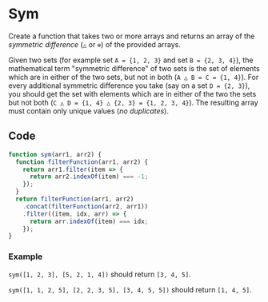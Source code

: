 # Sym

Create a function that takes two or more arrays and returns an array of the *symmetric difference* (`△` or `⊕`) of the provided arrays.

Given two sets (for example set `A = {1, 2, 3}` and set `B = {2, 3, 4}`), the mathematical term "symmetric difference" of two sets is the set of elements which are in either of the two sets, but not in both (`A △ B = C = {1, 4}`). For every additional symmetric difference you take (say on a set `D = {2, 3}`), you should get the set with elements which are in either of the two the sets but not both (`C △ D = {1, 4} △ {2, 3} = {1, 2, 3, 4}`). The resulting array must contain only unique values (*no duplicates*).

## Code

```js
function sym(arr1, arr2) {
  function filterFunction(arr1, arr2) {
    return arr1.filter(item => {
      return arr2.indexOf(item) === -1;
    });
  }
  return filterFunction(arr1, arr2)
    .concat(filterFunction(arr2, arr1))
    .filter((item, idx, arr) => {
      return arr.indexOf(item) === idx;
    });
}
```

### Example

`sym([1, 2, 3], [5, 2, 1, 4])` should return `[3, 4, 5]`.

`sym([1, 1, 2, 5], [2, 2, 3, 5], [3, 4, 5, 5])` should return `[1, 4, 5]`.